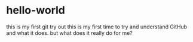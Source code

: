 # hello-world
this is my first git try out
this is my first time to try and understand GitHub and what it does. but what does it really do for me?
